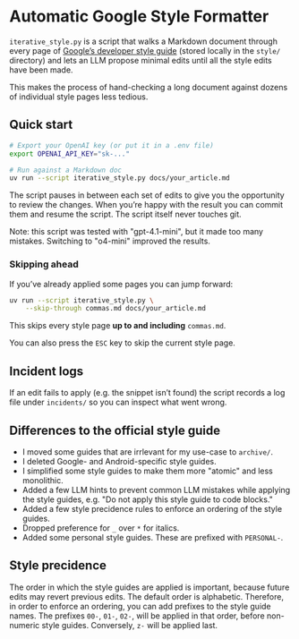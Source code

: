 # Automatic Google Style Formatter

`iterative_style.py` is a script that walks a Markdown document through every page of [Google’s developer style guide](https://developers.google.com/style) (stored locally in the `style/` directory) and lets an LLM propose minimal edits until all the style edits have been made.

This makes the process of hand-checking a long document against dozens of individual style pages less tedious.

## Quick start

```bash
# Export your OpenAI key (or put it in a .env file)
export OPENAI_API_KEY="sk-..."

# Run against a Markdown doc
uv run --script iterative_style.py docs/your_article.md
```

The script pauses in between each set of edits to give you the opportunity to review the changes. When you’re happy with the result you can commit them and resume the script. The script itself never touches git.

Note: this script was tested with "gpt-4.1-mini", but it made too many mistakes. Switching to "o4-mini" improved the results.

### Skipping ahead

If you’ve already applied some pages you can jump forward:

```bash
uv run --script iterative_style.py \
    --skip-through commas.md docs/your_article.md
```

This skips every style page **up to and including** `commas.md`.

You can also press the `ESC` key to skip the current style page.

## Incident logs

If an edit fails to apply (e.g. the snippet isn’t found) the script records a log file under `incidents/` so you can inspect what went wrong.

## Differences to the official style guide

- I moved some guides that are irrlevant for my use-case to `archive/`.
- I deleted Google- and Android-specific style guides.
- I simplified some style guides to make them more "atomic" and less monolithic.
- Added a few LLM hints to prevent common LLM mistakes while applying the style guides, e.g. "Do not apply this style guide to code blocks."
- Added a few style precidence rules to enforce an ordering of the style guides.
- Dropped preference for `_` over `*` for italics.
- Added some personal style guides. These are prefixed with `PERSONAL-`.

## Style precidence

The order in which the style guides are applied is important, because future edits may revert previous edits. The default order is alphabetic. Therefore, in order to enforce an ordering, you can add prefixes to the style guide names. The prefixes `00-`, `01-`, `02-`, will be applied in that order, before non-numeric style guides. Conversely, `z-` will be applied last.